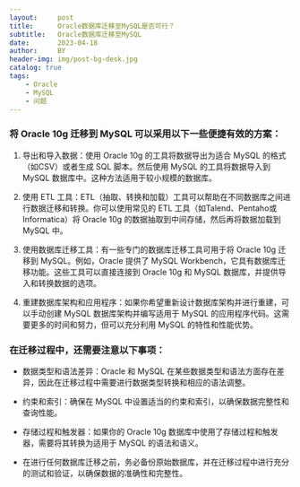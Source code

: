```yaml
---
layout:     post
title:      Oracle数据库迁移至MySQL是否可行？
subtitle:   Oracle数据库迁移至MySQL
date:       2023-04-18
author:     BY
header-img: img/post-bg-desk.jpg
catalog: true
tags:
    - Oracle
    - MySQL
    - 问题
---
```



### 将 Oracle 10g 迁移到 MySQL 可以采用以下一些便捷有效的方案：

1. 导出和导入数据：使用 Oracle 10g 的工具将数据导出为适合 MySQL 的格式（如CSV）或者生成 SQL 脚本。然后使用 MySQL 的工具将数据导入到 MySQL 数据库中。这种方法适用于较小规模的数据库。

2. 使用 ETL 工具：ETL（抽取、转换和加载）工具可以帮助在不同数据库之间进行数据迁移和转换。你可以使用常见的 ETL 工具（如Talend、Pentaho或Informatica）将 Oracle 10g 的数据抽取到中间存储，然后再将数据加载到 MySQL 中。

3. 使用数据库迁移工具：有一些专门的数据库迁移工具可用于将 Oracle 10g 迁移到 MySQL。例如，Oracle 提供了 MySQL Workbench，它具有数据库迁移功能。这些工具可以直接连接到 Oracle 10g 和 MySQL 数据库，并提供导入和转换数据的选项。

4. 重建数据库架构和应用程序：如果你希望重新设计数据库架构并进行重建，可以手动创建 MySQL 数据库架构并编写适用于 MySQL 的应用程序代码。这需要更多的时间和努力，但可以充分利用 MySQL 的特性和性能优势。

### 在迁移过程中，还需要注意以下事项：

* 数据类型和语法差异：Oracle 和 MySQL 在某些数据类型和语法方面存在差异，因此在迁移过程中需要进行数据类型转换和相应的语法调整。

* 约束和索引：确保在 MySQL 中设置适当的约束和索引，以确保数据完整性和查询性能。

* 存储过程和触发器：如果你的 Oracle 10g 数据库中使用了存储过程和触发器，需要将其转换为适用于 MySQL 的语法和语义。

* 在进行任何数据库迁移之前，务必备份原始数据库，并在迁移过程中进行充分的测试和验证，以确保数据的准确性和完整性。